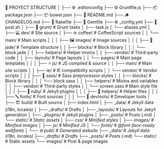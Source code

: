 📁 PROYECT STRUCTURE
│
├── ⚙️  .editorconfig
├── ⚙️  Gruntfile.js
├── 📦  package.json
├── 📦  bower.json
├── 🧾  README.md
├── 🪵  CHANGELOG.md
├── 🧰  Rakefile
├── 💎  Gemfile
├── ⚙️  _config.yml
├── 🧩  post.sh
│
├── 🧠 grunt/                                  # Grunt tasks
│   ├── task.js
│   └── aliases.yml
│
├── 💻 dev/                                   # Site source
│   ├── ☕ coffee/                             # CoffeeScript sources
│   │   └── main/                             # Main scripts
│   │
│   ├── 🖼️ images/                            # Image sources
│   │
│   ├── 🧱 jade/                              # Template structure
│   │   ├── blocks/                           # Block library
│   │   │   └── block.jade
│   │   ├── helpers/                          # Helper mixins
│   │   ├── vendor/                           # Third-party code
│   │   ├── layouts/                          # Page layouts
│   │   └── pages/                            # Main page templates
│   │
│   ├── ⚡ js/                                # JS compiled & source
│   │   ├── main/                             # Main site scripts
│   │   ├── ie/                               # IE compatibility scripts
│   │   └── vendor/                           # Vendor scripts
│   │
│   ├── 🎨 sass/                              # Sass preprocessor styles
│   │   ├── blocks/                           # Block library
│   │   │   └── block.sass
│   │   ├── helpers/                          # Mixins and variables
│   │   ├── vendor/                           # Third-party styles
│   │   └── screen.sass                       # Main style file
│   │
│   ├── 💎 ruby/                              # Jekyll plugins
│   │
│   ├── 🧩 helpers/                           # Helper files
│   │
│   ├── 🔤 fonts/                             # Font sources
│   │
│   └── 🧰 devtools/                          # Developer tools
│
├── 🏗️ build/                                 # Built source
│   ├── index.html
│   ├── _data/                                # Jekyll data (i18n, locales)
│   ├── _drafts/                              # Drafts
│   ├── _layouts/                             # Layouts for Jekyll generation
│   ├── _plugins/                             # Jekyll plugins
│   ├── _posts/                               # Posts (*.md)
│   └── static/                               # Static assets
│       ├── css/                              # Minified styles
│       ├── images/                           # Minified images
│       ├── js/                               # Minified JS
│       └── fonts/                            # @font-face-ready webfonts
│
└── 🌐 publ/                                  # Generated website
    ├── _data/                                # Jekyll data (i18n, locales)
    ├── _drafts/                              # Drafts
    ├── _posts/                               # Posts (*.md)
    └── static/                               # Static assets
        └── images/                           # Post & page images
